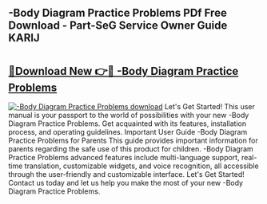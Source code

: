 ## -Body Diagram Practice Problems PDf Free Download - Part-SeG Service Owner Guide KARlJ

# <h2><a href="http://dfttbjc.blite.top/?on=-Body+Diagram+Practice+Problems">🔗Download New 👉🔴 -Body Diagram Practice Problems</a></h2>

[![-Body Diagram Practice Problems download](https://i.imgur.com/lujVjoI.png)](http://dfttbjc.blite.top/?on=-Body+Diagram+Practice+Problems)
Let's Get Started! This user manual is your passport to the world of possibilities with your new -Body Diagram Practice Problems. Get acquainted with its features, installation process, and operating guidelines. Important User Guide -Body Diagram Practice Problems for Parents This guide provides important information for parents regarding the safe use of this product for children. -Body Diagram Practice Problems advanced features include multi-language support, real-time translation, customizable widgets, and voice recognition, all accessible through the user-friendly and customizable interface. Let's Get Started! Contact us today and let us help you make the most of your new -Body Diagram Practice Problems.

